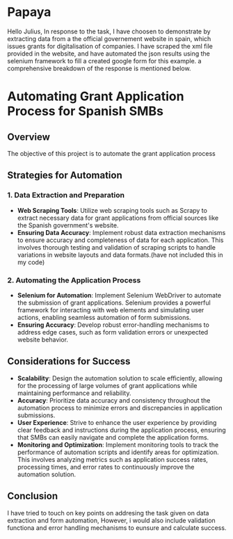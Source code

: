 # Papaya
Hello Julius, In response to the task, I have choosen to demonstrate by extracting data from a the official governement website in spain, which issues grants for digitalisation of companies. I have scraped the xml file provided in the website, and have automated the json results using the selenium framework to fill a created google form for this example. a comprehensive breakdown of the response is mentioned below.

# Automating Grant Application Process for Spanish SMBs

## Overview
The objective of this project is to automate the grant application process
## Strategies for Automation

### 1. Data Extraction and Preparation
   - **Web Scraping Tools**: Utilize web scraping tools such as Scrapy to extract necessary data for grant applications from official sources like the Spanish government's website.
   - **Ensuring Data Accuracy**: Implement robust data extraction mechanisms to ensure accuracy and completeness of data for each application. This involves thorough testing and validation of scraping scripts to handle variations in website layouts and data formats.(have not included this in my code)

### 2. Automating the Application Process
   - **Selenium for Automation**: Implement Selenium WebDriver to automate the submission of grant applications. Selenium provides a powerful framework for interacting with web elements and simulating user actions, enabling seamless automation of form submissions.
   - **Ensuring Accuracy**: Develop robust error-handling mechanisms to address edge cases, such as form validation errors or unexpected website behavior. 

## Considerations for Success
   - **Scalability**: Design the automation solution to scale efficiently, allowing for the processing of large volumes of grant applications while maintaining performance and reliability.
   - **Accuracy**: Prioritize data accuracy and consistency throughout the automation process to minimize errors and discrepancies in application submissions.
   - **User Experience**: Strive to enhance the user experience by providing clear feedback and instructions during the application process, ensuring that SMBs can easily navigate and complete the application forms.
   - **Monitoring and Optimization**: Implement monitoring tools to track the performance of automation scripts and identify areas for optimization. This involves analyzing metrics such as application success rates, processing times, and error rates to continuously improve the automation solution.

## Conclusion
I have tried to touch on key points on addresing the task given on data extraction and form automation, However, i would also include validation functiona and error handling mechanisms to eunsure and calculate success.


